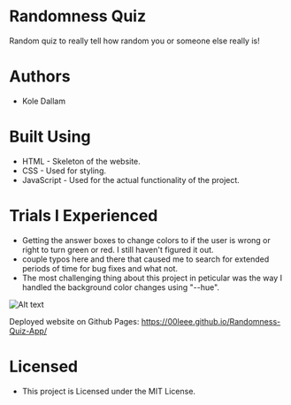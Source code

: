 # Randomness Quiz
Random quiz to really tell how random you or someone else really is!

# Authors 
- Kole Dallam

# Built Using
- HTML - Skeleton of the website.
- CSS - Used for styling.
- JavaScript - Used for the actual functionality of the project.

#   Trials I Experienced
- Getting the answer boxes to change colors to if the user is wrong or right to turn green or red. I still haven't figured it out.
- couple typos here and there that caused me to search for extended periods of time for bug fixes and what not.
- The most challenging thing about this project in peticular was the way I handled the background color changes using "--hue". 

![Alt text](https://i.imgur.com/B4hEBY7.png)

Deployed website on Github Pages: https://00leee.github.io/Randomness-Quiz-App/

# Licensed
- This project is Licensed under the MIT License.
